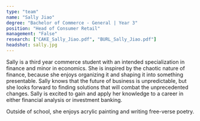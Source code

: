 ```yaml
---
type: "team"
name: "Sally Jiao"
degree: "Bachelor of Commerce - General | Year 3"
position: "Head of Consumer Retail"
management: "False"
research: ["CAKE_Sally_Jiao.pdf", "BURL_Sally_Jiao.pdf"]
headshot: sally.jpg
---
```


Sally is a third year commerce student with an intended specialization in finance and minor in economics. She is inspired by the chaotic nature of finance, because she enjoys organizing it and shaping it into something presentable. Sally knows that the future of business is unpredictable, but she looks forward to finding solutions that will combat the unprecedented changes. Sally is excited to gain and apply her knowledge to a career in either financial analysis or investment banking.

Outside of school, she enjoys acrylic painting and writing free-verse poetry.